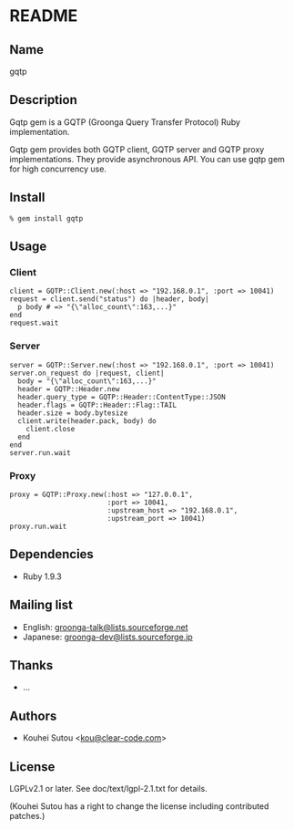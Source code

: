 # README

## Name

gqtp

## Description

Gqtp gem is a GQTP (Groonga Query Transfer Protocol) Ruby
implementation.

Gqtp gem provides both GQTP client, GQTP server and GQTP proxy
implementations. They provide asynchronous API. You can use gqtp gem
for high concurrency use.

## Install

    % gem install gqtp

## Usage

### Client

    client = GQTP::Client.new(:host => "192.168.0.1", :port => 10041)
    request = client.send("status") do |header, body|
      p body # => "{\"alloc_count\":163,...}"
    end
    request.wait

### Server

    server = GQTP::Server.new(:host => "192.168.0.1", :port => 10041)
    server.on_request do |request, client|
      body = "{\"alloc_count\":163,...}"
      header = GQTP::Header.new
      header.query_type = GQTP::Header::ContentType::JSON
      header.flags = GQTP::Header::Flag::TAIL
      header.size = body.bytesize
      client.write(header.pack, body) do
        client.close
      end
    end
    server.run.wait

### Proxy

    proxy = GQTP::Proxy.new(:host => "127.0.0.1",
                            :port => 10041,
                            :upstream_host => "192.168.0.1",
                            :upstream_port => 10041)
    proxy.run.wait

## Dependencies

* Ruby 1.9.3

## Mailing list

* English: [groonga-talk@lists.sourceforge.net](https://lists.sourceforge.net/lists/listinfo/groonga-talk)
* Japanese: [groonga-dev@lists.sourceforge.jp](http://lists.sourceforge.jp/mailman/listinfo/groonga-dev)

## Thanks

* ...

## Authors

* Kouhei Sutou \<kou@clear-code.com\>

## License

LGPLv2.1 or later. See doc/text/lgpl-2.1.txt for details.

(Kouhei Sutou has a right to change the license including contributed
patches.)
